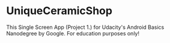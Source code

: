 # UniqueCeramicShop
This Single Screen App (Project 1.) for Udacity's Android Basics Nanodegree by Google. For education purposes only!
